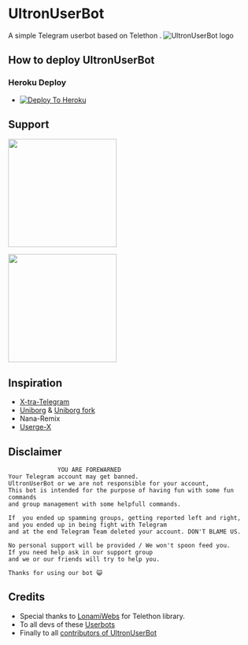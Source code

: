 # UltronUserBot

A simple Telegram userbot based on Telethon .
![UltronUserBot logo](https://telegra.ph/file/d1724e41554cefcb22b8f.jpg)

## How to deploy UltronUserBot

### Heroku Deploy

- [![Deploy To Heroku](https://www.herokucdn.com/deploy/button.svg)](https://github.com/thanospross/ultron)

  
## Support

   <a href="https://t.me/UltronUserBot17"><img src="https://img.shields.io/badge/Channel%20Support%3F-yes-green?&style=flat-square?&logo=telegram" width=220px></a></p>
   <a href="https://t.me/thanosprosss"><img src="https://img.shields.io/badge/Group%20Support%3F-yes-green?&style=flat-square?&logo=telegram" width=220px></a></p>

## Inspiration

- [X-tra-Telegram](https://github.com/Dark-Princ3/X-tra-Telegram)
- [Uniborg](https://github.com/SpEcHiDe/UniBorg) & [Uniborg fork](https://github.com/ravana69/PornHub)
- Nana-Remix
- [Userge-X](https://github.com/code-rgb/USERGE-X/)

## Disclaimer

```
              YOU ARE FOREWARNED
Your Telegram account may get banned.   
UltronUserBot or we are not responsible for your account, 
This bot is intended for the purpose of having fun with some fun commands 
and group management with some helpfull commands.

If  you ended up spamming groups, getting reported left and right, 
and you ended up in being fight with Telegram 
and at the end Telegram Team deleted your account. DON'T BLAME US.

No personal support will be provided / We won't spoon feed you. 
If you need help ask in our support group 
and we or our friends will try to help you.

Thanks for using our bot 😺
```

## Credits

- Special thanks to [LonamiWebs](https://github.com/LonamiWebs/Telethon/) for Telethon library.
- To all devs of these [Userbots](https://github.com/thanosuserss/Ultron/tree/bugs#inspiration)
- Finally to all [contributors of UltronUserBot](https://github.com/thanosuserss/Ultron/graphs/contributors)
